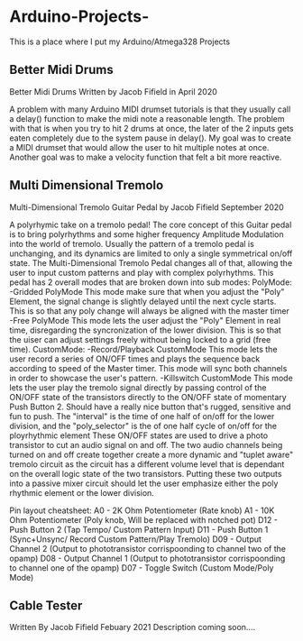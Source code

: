 # Arduino-Projects-
This is a place where I put my Arduino/Atmega328 Projects


## Better Midi Drums

Better Midi Drums 
Written by Jacob Fifield in April 2020

A problem with many Arduino MIDI drumset tutorials is that they usually call a delay() function to make the midi note a reasonable length. The problem with that is when you try
to hit 2 drums at once, the later of the 2 inputs gets eaten completely due to the system pause in delay(). My goal was to create a MIDI drumset that would allow the user to hit multiple notes at once. Another goal was to make a velocity function that felt a bit more reactive. 


## Multi Dimensional Tremolo

Multi-Dimensional Tremolo Guitar Pedal
by Jacob Fifield September 2020

A polyrhymic take on a tremolo pedal!
The core concept of this Guitar pedal is to bring polyrhythms and some higher frequency Amplitude Modulation into the world of tremolo.
Usually the pattern of a tremolo pedal is unchanging, and its dynamics are limited to only a single symmetrical on/off state.
The Multi-Dimensional Tremolo Pedal changes all of that, allowing the user to input custom patterns and play with complex polyrhythms.
This pedal has 2 overall modes that are broken down into sub modes:
PolyMode:
  -Gridded PolyMode
    This mode make sure that when you adjust the "Poly" Element, the signal change is slightly delayed until the next cycle starts. This is so that any poly change will always       be aligned with the master timer
  -Free PolyMode
    This mode lets the user adjust the "Poly" Element in real time, disregarding the syncronization of the lower division. This is so that the uiser can adjust settings freely
    without being locked to a grid (free time).
CustomMode:
  -Record/Playback CustomMode
    This mode lets the user record a series of ON/OFF times and plays the sequence back according to speed of the Master timer. This mode will sync both channels in order to
    showcase the user's pattern.
  -Killswitch CustomMode
    This mode lets the user play the tremolo signal directly by passing control of the ON/OFF state of the transistors directly to the ON/OFF state of momentary Push Button 2.
    Should have a really nice button that's rugged, sensitive and fun to push.
The "interval" is the time of one half of on/off for the lower division, and the "poly_selector" is the of one half cycle of on/off for the ployrhythmic element
These ON/OFF states are used to drive a photo transistor to cut an audio signal on and off. The two audio channels being turned on and off create together create a more dynamic
and "tuplet aware" tremolo circuit as the circuit has a different volume level that is dependant on the overall logic state of the two transistors.
Putting these two outputs into a passive mixer circuit should let the user emphasize either the poly rhythmic element or the lower division.

Pin layout cheatsheet:
A0 - 2K Ohm Potentiometer (Rate knob)
A1 - 10K Ohm Potentiometer (Poly knob, Will be replaced with notched pot)
D12 - Push Button 2 (Tap Tempo/ Custom Pattern Input)
D11 - Push Button 1 (Sync+Unsync/ Record Custom Pattern/Play Tremolo)
D09 - Output Channel 2 (Output to phototransistor corrispoonding to channel two of the opamp)
D08 - Output Channel 1 (Output to phototransistor corrispoonding to channel one of the opamp)
D07 - Toggle Switch (Custom Mode/Poly Mode)

## Cable Tester

Written By Jacob Fifield Febuary 2021
Description coming soon....
